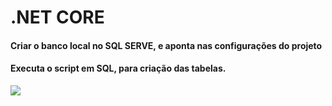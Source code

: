 # .NET CORE

#### Criar o banco local no SQL SERVE, e aponta nas configurações do projeto
#### Executa o script em SQL, para criação das tabelas.

<img src="https://github.com/mayconlemosCloud/Avaliacao_META/blob/main/metaimg.png">
